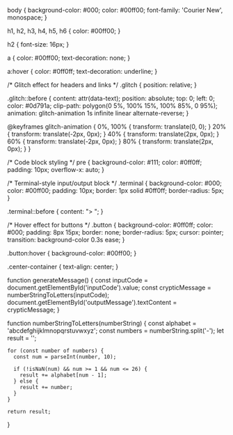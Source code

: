 body {
    background-color: #000;
    color: #00ff00;
    font-family: 'Courier New', monospace;
  }
  
  h1, h2, h3, h4, h5, h6 {
    color: #00ff00;
  }
  
  h2 {
    font-size: 16px;
  }

  a {
    color: #00ff00;
    text-decoration: none;
  }
  
  a:hover {
    color: #0ff0ff;
    text-decoration: underline;
  }
  
  /* Glitch effect for headers and links */
  .glitch {
    position: relative;
  }
  
  .glitch::before {
    content: attr(data-text);
    position: absolute;
    top: 0;
    left: 0;
    color: #0d791a;
    clip-path: polygon(0 5%, 100% 15%, 100% 85%, 0 95%);
    animation: glitch-animation 1s infinite linear alternate-reverse;
  }
  
  @keyframes glitch-animation {
    0%, 100% {
      transform: translate(0, 0);
    }
    20% {
      transform: translate(-2px, 0px);
    }
    40% {
      transform: translate(2px, 0px);
    }
    60% {
      transform: translate(-2px, 0px);
    }
    80% {
      transform: translate(2px, 0px);
    }
  }
  
  /* Code block styling */
  pre {
    background-color: #111;
    color: #0ff0ff;
    padding: 10px;
    overflow-x: auto;
  }
  
  /* Terminal-style input/output block */
  .terminal {
    background-color: #000;
    color: #00ff00;
    padding: 10px;
    border: 1px solid #0ff0ff;
    border-radius: 5px;
  }
  
  .terminal::before {
    content: "> ";
  }
  
  /* Hover effect for buttons */
  .button {
    background-color: #0ff0ff;
    color: #000;
    padding: 8px 15px;
    border: none;
    border-radius: 5px;
    cursor: pointer;
    transition: background-color 0.3s ease;
  }
  
  .button:hover {
    background-color: #00ff00;
  }

  .center-container {
    text-align: center;
  }






function generateMessage() {
    const inputCode = document.getElementById('inputCode').value;
    const crypticMessage = numberStringToLetters(inputCode);
    document.getElementById('outputMessage').textContent = crypticMessage;
}

function numberStringToLetters(numberString) {
    const alphabet = 'abcdefghijklmnopqrstuvwxyz';
    const numbers = numberString.split('-');
    let result = '';
  
    for (const number of numbers) {
      const num = parseInt(number, 10);
  
      if (!isNaN(num) && num >= 1 && num <= 26) {
        result += alphabet[num - 1];
      } else {
        result += number;
      }
    }
  
    return result;
  }
  



  

<html>
<head>
    <meta charset="UTF-8">
    <meta name="viewport" content="width=device-width, initial-scale=1.0">
    <title>Code Breaker</title>
    <link rel="stylesheet" href="codebreaker.css">
    <style>
        .table-container {
            display: flex;
            justify-content: space-between;
            margin: 20px auto;
        }

        table {
            border-collapse: collapse;
            width: 40%;
        }

        th, td {
            border: 1px solid #ccc;
            padding: 8px;
            text-align: center;
        }

        th {
            background-color: #000000;
            color: #00ff00;
        }
    </style>
</head>
<body>
    <div class="center-container">
        <h1>Code Breaker</h1>
        <h2>Directions: Enter the code with dashes in between each number</h2>
        <textarea id="inputCode" placeholder="Enter your code here. Ex: 3-15-4-5..."></textarea>
        <button class=button glitch onclick="generateMessage()">Generate Message</button>
        <p id="outputMessage"></p>
    </div>
    
    <div class="table-container">
        <table>
            <thead>
                <tr>
                    <th>Code</th>
                    <th>Letter</th>
                </tr>
            </thead>
            <tbody>
                <!-- Table 1 - Letters a to m -->
                <tr>
                    <td>1</td>
                    <td>a</td>
                </tr>
                <tr>
                    <td>2</td>
                    <td>b</td>
                </tr>
                <tr>
                    <td>3</td>
                    <td>c</td>
                </tr>
                <tr>
                    <td>4</td>
                    <td>d</td>
                </tr>
                <tr>
                    <td>5</td>
                    <td>e</td>
                </tr>
                <tr>
                    <td>6</td>
                    <td>f</td>
                </tr>
                <tr>
                    <td>7</td>
                    <td>g</td>
                </tr>
                <tr>
                    <td>8</td>
                    <td>h</td>
                </tr>
                <tr>
                    <td>9</td>
                    <td>i</td>
                </tr>
                <tr>
                    <td>10</td>
                    <td>j</td>
                </tr>
                <tr>
                    <td>11</td>
                    <td>k</td>
                </tr>
                <tr>
                    <td>12</td>
                    <td>l</td>
                </tr>
                <tr>
                    <td>13</td>
                    <td>m</td>
                </tr>
            </tbody>
        </table>
        <table>
            <thead>
                <tr>
                    <th>Code</th>
                    <th>Letter</th>
                </tr>
            </thead>
            <tbody>
                <!-- Table 2 - Letters n to z -->
                <tr>
                    <td>14</td>
                    <td>n</td>
                </tr>
                <tr>
                    <td>15</td>
                    <td>o</td>
                </tr>
                <tr>
                    <td>16</td>
                    <td>p</td>
                </tr>
                <tr>
                    <td>17</td>
                    <td>q</td>
                </tr>
                <tr>
                    <td>18</td>
                    <td>r</td>
                </tr>
                <tr>
                    <td>19</td>
                    <td>s</td>
                </tr>
                <tr>
                    <td>20</td>
                    <td>t</td>
                </tr>
                <tr>
                    <td>21</td>
                    <td>u</td>
                </tr>
                <tr>
                    <td>22</td>
                    <td>v</td>
                </tr>
                <tr>
                    <td>23</td>
                    <td>w</td>
                </tr>
                <tr>
                    <td>24</td>
                    <td>x</td>
                </tr>
                <tr>
                    <td>25</td>
                    <td>y</td>
                </tr>
                <tr>
                    <td>26</td>
                    <td>z</td>
                </tr>
            </tbody>
        </table>
    </div>

    <script src="codebreaker.js"></script>
</body>
</html>
